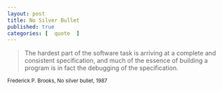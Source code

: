 ```yaml
---
layout: post
title: No Silver Bullet
published: true 
categories: [  quote  ]
---
```


<blockquote>
<p>
The hardest part of the software task is arriving at a complete 
and consistent specification, and much of the essence of building 
a program is in fact the debugging of the specification.
</p>
</blockquote>
<small>Frederick P. Brooks, No silver bullet, 1987</small>
